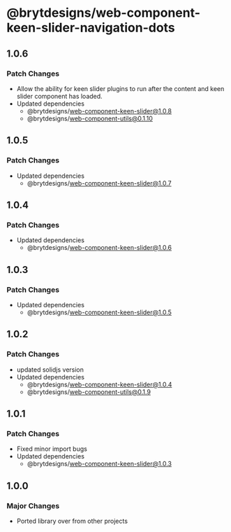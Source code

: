 # @brytdesigns/web-component-keen-slider-navigation-dots

## 1.0.6

### Patch Changes

- Allow the ability for keen slider plugins to run after the content and keen slider component has loaded.
- Updated dependencies
  - @brytdesigns/web-component-keen-slider@1.0.8
  - @brytdesigns/web-component-utils@0.1.10

## 1.0.5

### Patch Changes

- Updated dependencies
  - @brytdesigns/web-component-keen-slider@1.0.7

## 1.0.4

### Patch Changes

- Updated dependencies
  - @brytdesigns/web-component-keen-slider@1.0.6

## 1.0.3

### Patch Changes

- Updated dependencies
  - @brytdesigns/web-component-keen-slider@1.0.5

## 1.0.2

### Patch Changes

- updated solidjs version
- Updated dependencies
  - @brytdesigns/web-component-keen-slider@1.0.4
  - @brytdesigns/web-component-utils@0.1.9

## 1.0.1

### Patch Changes

- Fixed minor import bugs
- Updated dependencies
  - @brytdesigns/web-component-keen-slider@1.0.3

## 1.0.0

### Major Changes

- Ported library over from other projects
